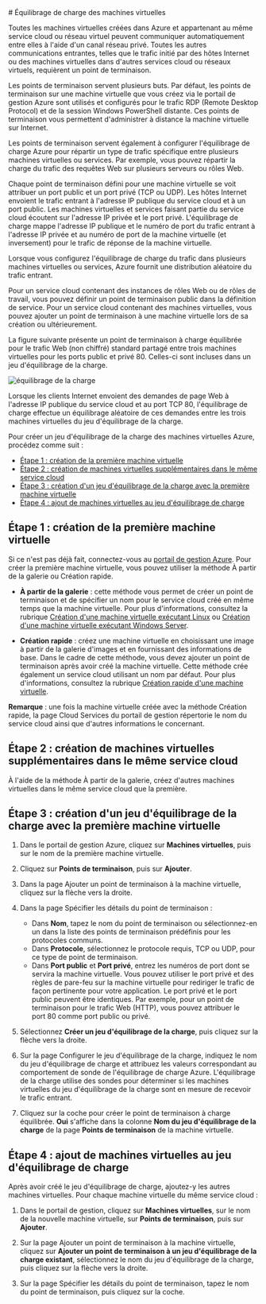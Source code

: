 <properties  writer="josephd" editor="tysonn" manager="dongill" />
# Équilibrage de charge des machines virtuelles

Toutes les machines virtuelles créées dans Azure et appartenant au même
service cloud ou réseau virtuel peuvent communiquer automatiquement
entre elles à l'aide d'un canal réseau privé. Toutes les autres
communications entrantes, telles que le trafic initié par des hôtes
Internet ou des machines virtuelles dans d'autres services cloud ou
réseaux virtuels, requièrent un point de terminaison.

Les points de terminaison servent plusieurs buts. Par défaut, les points
de terminaison sur une machine virtuelle que vous créez via le portail
de gestion Azure sont utilisés et configurés pour le trafic RDP (Remote
Desktop Protocol) et de la session Windows PowerShell distante. Ces
points de terminaison vous permettent d'administrer à distance la
machine virtuelle sur Internet.

Les points de terminaison servent également à configurer l'équilibrage
de charge Azure pour répartir un type de trafic spécifique entre
plusieurs machines virtuelles ou services. Par exemple, vous pouvez
répartir la charge du trafic des requêtes Web sur plusieurs serveurs ou
rôles Web.

Chaque point de terminaison défini pour une machine virtuelle se voit
attribuer un port public et un port privé (TCP ou UDP). Les hôtes
Internet envoient le trafic entrant à l'adresse IP publique du service
cloud et à un port public. Les machines virtuelles et services faisant
partie du service cloud écoutent sur l'adresse IP privée et le port
privé. L'équilibrage de charge mappe l'adresse IP publique et le
numéro de port du trafic entrant à l'adresse IP privée et au numéro de
port de la machine virtuelle (et inversement) pour le trafic de réponse
de la machine virtuelle.

Lorsque vous configurez l'équilibrage de charge du trafic dans
plusieurs machines virtuelles ou services, Azure fournit une
distribution aléatoire du trafic entrant.

Pour un service cloud contenant des instances de rôles Web ou de rôles
de travail, vous pouvez définir un point de terminaison public dans la
définition de service. Pour un service cloud contenant des machines
virtuelles, vous pouvez ajouter un point de terminaison à une machine
virtuelle lors de sa création ou ultérieurement.

La figure suivante présente un point de terminaison à charge équilibrée
pour le trafic Web (non chiffré) standard partagé entre trois machines
virtuelles pour les ports public et privé 80. Celles-ci sont incluses
dans un jeu d'équilibrage de la charge.

![équilibrage de la
charge](./media/load-balancing-vms/LoadBalancing.png)

Lorsque les clients Internet envoient des demandes de page Web à
l'adresse IP publique du service cloud et au port TCP 80,
l'équilibrage de charge effectue un équilibrage aléatoire de ces
demandes entre les trois machines virtuelles du jeu d'équilibrage de la
charge.

Pour créer un jeu d'équilibrage de la charge des machines virtuelles
Azure, procédez comme suit :

* [Étape 1 : création de la première machine virtuelle](#firstmachine)
* [Étape 2 : création de machines virtuelles supplémentaires dans le
  même service cloud](#addmachines)
* [Étape 3 : création d'un jeu d'équilibrage de la charge avec la
  première machine virtuelle](#loadbalance)
* [Étape 4 : ajout de machines virtuelles au jeu d'équilibrage de
  charge](#addtoset)
## <a  id="firstmachine"> </a>Étape 1 : création de la première machine virtuelle

Si ce n'est pas déjà fait, connectez-vous au [portail de gestion
Azure][1]. Pour créer la première machine virtuelle, vous pouvez
utiliser la méthode À partir de la galerie ou Création rapide.

* **À partir de la galerie** : cette méthode vous permet de créer un
  point de terminaison et de spécifier un nom pour le service cloud créé
  en même temps que la machine virtuelle. Pour plus d'informations,
  consultez la rubrique [Création d'une machine virtuelle exécutant
  Linux](../virtual-machines-linux-tutorial) ou [Création d'une machine
  virtuelle exécutant Windows
  Server](../virtual-machines-windows-tutorial).

* **Création rapide** : créez une machine virtuelle en choisissant une
  image à partir de la galerie d'images et en fournissant des
  informations de base. Dans le cadre de cette méthode, vous devez
  ajouter un point de terminaison après avoir créé la machine virtuelle.
  Cette méthode crée également un service cloud utilisant un nom par
  défaut. Pour plus d'informations, consultez la rubrique [Création
  rapide d'une machine virtuelle](../virtual-machines-quick-create).

**Remarque** : une fois la machine virtuelle créée avec la méthode
Création rapide, la page Cloud Services du portail de gestion répertorie
le nom du service cloud ainsi que d'autres informations le concernant.
## <a  id="addmachines"> </a>Étape 2 : création de machines virtuelles supplémentaires dans le même service cloud

À l'aide de la méthode À partir de la galerie, créez d'autres machines
virtuelles dans le même service cloud que la première.
## <a  id="loadbalance"> </a>Étape 3 : création d'un jeu d'équilibrage de la charge avec la première machine virtuelle

1.  Dans le portail de gestion Azure, cliquez sur **Machines
    virtuelles**, puis sur le nom de la première machine virtuelle.

2.  Cliquez sur **Points de terminaison**, puis sur **Ajouter**.

3.  Dans la page Ajouter un point de terminaison à la machine virtuelle,
    cliquez sur la flèche vers la droite.

4.  Dans la page Spécifier les détails du point de terminaison :
    
    * Dans **Nom**, tapez le nom du point de terminaison ou
      sélectionnez-en un dans la liste des points de terminaison
      prédéfinis pour les protocoles communs.
    * Dans **Protocole**, sélectionnez le protocole requis, TCP ou UDP,
      pour ce type de point de terminaison.
    * Dans **Port public** et **Port privé**, entrez les numéros de port
      dont se servira la machine virtuelle. Vous pouvez utiliser le port
      privé et des règles de pare-feu sur la machine virtuelle pour
      rediriger le trafic de façon pertinente pour votre application. Le
      port privé et le port public peuvent être identiques. Par exemple,
      pour un point de terminaison pour le trafic Web (HTTP), vous
      pouvez attribuer le port 80 comme port public ou privé.

5.  Sélectionnez **Créer un jeu d'équilibrage de la charge**, puis
    cliquez sur la flèche vers la droite.

6.  Sur la page Configurer le jeu d'équilibrage de la charge, indiquez
    le nom du jeu d'équilibrage de charge et attribuez les valeurs
    correspondant au comportement de sonde de l'équilibrage de charge
    Azure. L'équilibrage de la charge utilise des sondes pour
    déterminer si les machines virtuelles du jeu d'équilibrage de la
    charge sont en mesure de recevoir le trafic entrant.

7.  Cliquez sur la coche pour créer le point de terminaison à charge
    équilibrée. **Oui** s'affiche dans la colonne **Nom du jeu
    d'équilibrage de la charge** de la page **Points de terminaison**
    de la machine virtuelle.
## <a  id="addtoset"> </a>Étape 4 : ajout de machines virtuelles au jeu d'équilibrage de charge

Après avoir créé le jeu d'équilibrage de charge, ajoutez-y les autres
machines virtuelles. Pour chaque machine virtuelle du même service
cloud :

1.  Dans le portail de gestion, cliquez sur **Machines virtuelles**, sur
    le nom de la nouvelle machine virtuelle, sur **Points de
    terminaison**, puis sur **Ajouter**.

2.  Sur la page Ajouter un point de terminaison à la machine virtuelle,
    cliquez sur **Ajouter un point de terminaison à un jeu
    d'équilibrage de la charge existant**, sélectionnez le nom du jeu
    d'équilibrage de la charge, puis cliquez sur la flèche vers la
    droite.

3.  Sur la page Spécifier les détails du point de terminaison, tapez le
    nom du point de terminaison, puis cliquez sur la coche.

<!-- LINKS -->



[1]: http://manage.windowsazure.com

